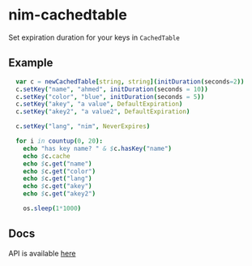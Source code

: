 # nim-cachedtable

Set expiration duration for your keys in `CachedTable`

## Example

```nim
  var c = newCachedTable[string, string](initDuration(seconds=2))
  c.setKey("name", "ahmed", initDuration(seconds = 10))
  c.setKey("color", "blue", initDuration(seconds = 5))
  c.setKey("akey", "a value", DefaultExpiration)
  c.setKey("akey2", "a value2", DefaultExpiration)

  c.setKey("lang", "nim", NeverExpires)

  for i in countup(0, 20):
    echo "has key name? " & $c.hasKey("name")
    echo $c.cache
    echo $c.get("name")
    echo $c.get("color")
    echo $c.get("lang")
    echo $c.get("akey")
    echo $c.get("akey2")

    os.sleep(1*1000)
```

## Docs

API is available [here](https://xmonader.github.io/nim-cachedtable/api/cachedtable.html)